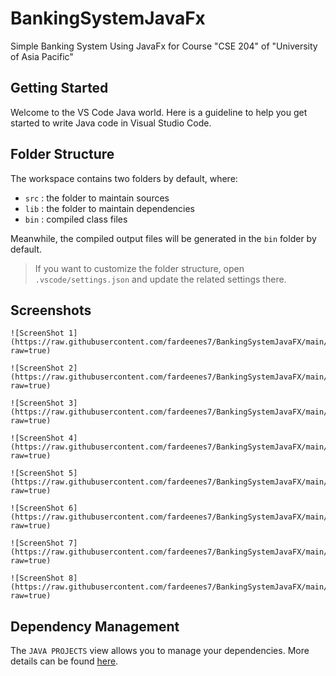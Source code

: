 # BankingSystemJavaFx

Simple Banking System Using JavaFx for Course "CSE 204" of "University of Asia Pacific"

## Getting Started

Welcome to the VS Code Java world. Here is a guideline to help you get started to write Java code in Visual Studio Code.

## Folder Structure

The workspace contains two folders by default, where:

-   `src` : the folder to maintain sources
-   `lib` : the folder to maintain dependencies
-   `bin` : compiled class files

Meanwhile, the compiled output files will be generated in the `bin` folder by default.

> If you want to customize the folder structure, open `.vscode/settings.json` and update the related settings there.

## Screenshots

    ![ScreenShot 1](https://raw.githubusercontent.com/fardeenes7/BankingSystemJavaFX/main/screenshots/Screenshot_01.png?raw=true)

    ![ScreenShot 2](https://raw.githubusercontent.com/fardeenes7/BankingSystemJavaFX/main/screenshots/Screenshot_02.png?raw=true)

    ![ScreenShot 3](https://raw.githubusercontent.com/fardeenes7/BankingSystemJavaFX/main/screenshots/Screenshot_03.png?raw=true)

    ![ScreenShot 4](https://raw.githubusercontent.com/fardeenes7/BankingSystemJavaFX/main/screenshots/Screenshot_04.png?raw=true)

    ![ScreenShot 5](https://raw.githubusercontent.com/fardeenes7/BankingSystemJavaFX/main/screenshots/Screenshot_05.png?raw=true)

    ![ScreenShot 6](https://raw.githubusercontent.com/fardeenes7/BankingSystemJavaFX/main/screenshots/Screenshot_06.png?raw=true)

    ![ScreenShot 7](https://raw.githubusercontent.com/fardeenes7/BankingSystemJavaFX/main/screenshots/Screenshot_07.png?raw=true)

    ![ScreenShot 8](https://raw.githubusercontent.com/fardeenes7/BankingSystemJavaFX/main/screenshots/Screenshot_08.png?raw=true)

## Dependency Management

The `JAVA PROJECTS` view allows you to manage your dependencies. More details can be found [here](https://github.com/microsoft/vscode-java-dependency#manage-dependencies).
